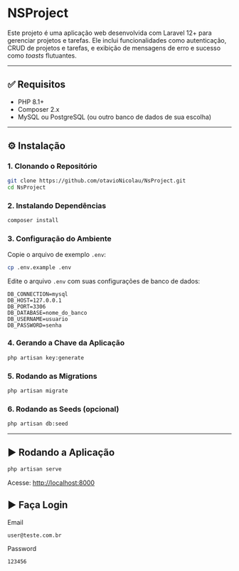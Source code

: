 # NSProject

Este projeto é uma aplicação web desenvolvida com Laravel 12+ para gerenciar projetos e tarefas. Ele inclui funcionalidades como autenticação, CRUD de projetos e tarefas, e exibição de mensagens de erro e sucesso como *toasts* flutuantes.

---

## ✅ Requisitos

- PHP 8.1+
- Composer 2.x
- MySQL ou PostgreSQL (ou outro banco de dados de sua escolha)

---

## ⚙️ Instalação

### 1. Clonando o Repositório

```bash
git clone https://github.com/otavioNicolau/NsProject.git
cd NsProject
```

### 2. Instalando Dependências

```bash
composer install
```

### 3. Configuração do Ambiente

Copie o arquivo de exemplo `.env`:

```bash
cp .env.example .env
```

Edite o arquivo `.env` com suas configurações de banco de dados:

```env
DB_CONNECTION=mysql
DB_HOST=127.0.0.1
DB_PORT=3306
DB_DATABASE=nome_do_banco
DB_USERNAME=usuario
DB_PASSWORD=senha
```

### 4. Gerando a Chave da Aplicação

```bash
php artisan key:generate
```

### 5. Rodando as Migrations

```bash
php artisan migrate
```

### 6. Rodando as Seeds (opcional)

```bash
php artisan db:seed
```

---

## ▶️ Rodando a Aplicação

```bash
php artisan serve
```

Acesse: [http://localhost:8000](http://localhost:8000)


## ▶️ Faça Login


Email
```bash
user@teste.com.br
```
Password
```bash
123456
```
